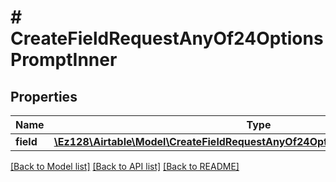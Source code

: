 # # CreateFieldRequestAnyOf24OptionsPromptInner

## Properties

Name | Type | Description | Notes
------------ | ------------- | ------------- | -------------
**field** | [**\Ez128\Airtable\Model\CreateFieldRequestAnyOf24OptionsPromptInnerAnyOfField**](CreateFieldRequestAnyOf24OptionsPromptInnerAnyOfField.md) |  |

[[Back to Model list]](../../README.md#models) [[Back to API list]](../../README.md#endpoints) [[Back to README]](../../README.md)
